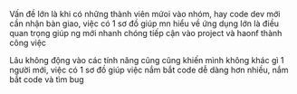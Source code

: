
Vấn đề lớn là khi có những thành viên mứoi vào nhóm, hay code dev mới cần nhận bàn giao, việc có 1 sơ đồ giúp mn hiểu về ứng dụng lớn là điều quan trọng giúp ng mới nhanh chóng tiếp cận vào project và haonf thành công việc 

Lâu không động vào các tính năng cũng cũng khiến mình không khác gì 1 người mới, việc có 1 sơ đồ giúp việc nắm bắt code dễ dàng hơn nhiều,  nắm bắt code và tìm bug 
